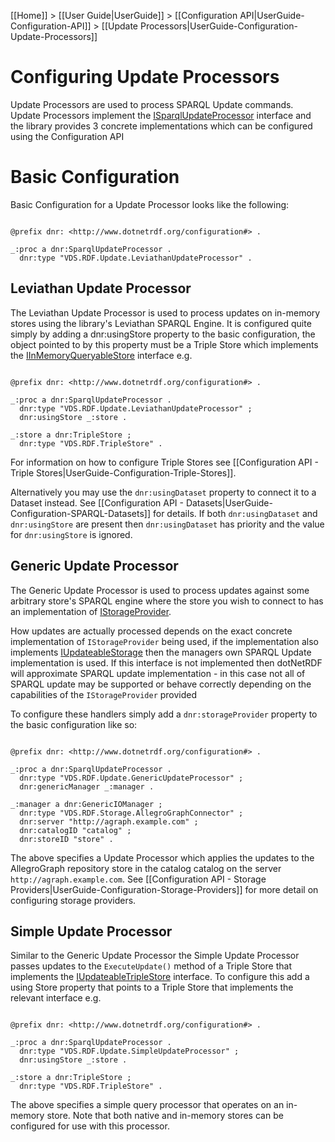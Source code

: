 [[Home]] > [[User Guide|UserGuide]] > [[Configuration API|UserGuide-Configuration-API]] > [[Update Processors|UserGuide-Configuration-Update-Processors]]

# Configuring Update Processors 

Update Processors are used to process SPARQL Update commands. Update Processors implement the [ISparqlUpdateProcessor](https://dotnetrdf.github.io/api/html/T_VDS_RDF_Update_ISparqlUpdateProcessor.htm) interface and the library provides 3 concrete implementations which can be configured using the Configuration API

# Basic Configuration 

Basic Configuration for a Update Processor looks like the following:

```turtle

@prefix dnr: <http://www.dotnetrdf.org/configuration#> .

_:proc a dnr:SparqlUpdateProcessor .
  dnr:type "VDS.RDF.Update.LeviathanUpdateProcessor" .
```

## Leviathan Update Processor 

The Leviathan Update Processor is used to process updates on in-memory stores using the library's Leviathan SPARQL Engine. It is configured quite simply by adding a dnr:usingStore property to the basic configuration, the object pointed to by this property must be a Triple Store which implements the [IInMemoryQueryableStore](https://dotnetrdf.github.io/api/html/T_VDS_RDF_IInMemoryQueryableStore.htm) interface e.g.

```turtle

@prefix dnr: <http://www.dotnetrdf.org/configuration#> .

_:proc a dnr:SparqlUpdateProcessor .
  dnr:type "VDS.RDF.Update.LeviathanUpdateProcessor" ;
  dnr:usingStore _:store .

_:store a dnr:TripleStore ;
  dnr:type "VDS.RDF.TripleStore" .
```

For information on how to configure Triple Stores see [[Configuration API - Triple Stores|UserGuide-Configuration-Triple-Stores]].

Alternatively you may use the `dnr:usingDataset` property to connect it to a Dataset instead. See [[Configuration API - Datasets|UserGuide-Configuration-SPARQL-Datasets]] for details. If both `dnr:usingDataset` and `dnr:usingStore` are present then `dnr:usingDataset` has priority and the value for `dnr:usingStore` is ignored.

## Generic Update Processor 

The Generic Update Processor is used to process updates against some arbitrary store's SPARQL engine where the store you wish to connect to has an implementation of [IStorageProvider](https://dotnetrdf.github.io/api/html/T_VDS_RDF_Storage_IStorageProvider.htm).

How updates are actually processed depends on the exact concrete implementation of `IStorageProvider` being used, if the implementation also implements [IUpdateableStorage](https://dotnetrdf.github.io/api/html/T_VDS_RDF_Storage_IUpdateableStorage.htm) then the managers own SPARQL Update implementation is used. If this interface is not implemented then dotNetRDF will approximate SPARQL update implementation - in this case not all of SPARQL update may be supported or behave correctly depending on the capabilities of the `IStorageProvider` provided

To configure these handlers simply add a `dnr:storageProvider` property to the basic configuration like so:

```turtle

@prefix dnr: <http://www.dotnetrdf.org/configuration#> .

_:proc a dnr:SparqlUpdateProcessor .
  dnr:type "VDS.RDF.Update.GenericUpdateProcessor" ;
  dnr:genericManager _:manager .

_:manager a dnr:GenericIOManager ;
  dnr:type "VDS.RDF.Storage.AllegroGraphConnector" ;
  dnr:server "http://agraph.example.com" ;
  dnr:catalogID "catalog" ;
  dnr:storeID "store" .
```

The above specifies a Update Processor which applies the updates to the AllegroGraph repository store in the catalog catalog on the server `http://agraph.example.com`. See [[Configuration API - Storage Providers|UserGuide-Configuration-Storage-Providers]] for more detail on configuring storage providers.

## Simple Update Processor 

Similar to the Generic Update Processor the Simple Update Processor passes updates to the `ExecuteUpdate()` method of a Triple Store that implements the [IUpdateableTripleStore](https://dotnetrdf.github.io/api/html/T_VDS_RDF_IUpdateableTripleStore.htm) interface. To configure this add a using Store property that points to a Triple Store that implements the relevant interface e.g.

```turtle

@prefix dnr: <http://www.dotnetrdf.org/configuration#> .

_:proc a dnr:SparqlUpdateProcessor .
  dnr:type "VDS.RDF.Update.SimpleUpdateProcessor" ;
  dnr:usingStore _:store .

_:store a dnr:TripleStore ;
  dnr:type "VDS.RDF.TripleStore" .
```

The above specifies a simple query processor that operates on an in-memory store. Note that both native and in-memory stores can be configured for use with this processor.
